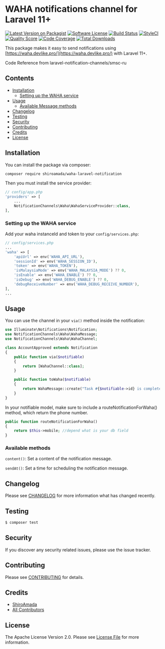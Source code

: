 # WAHA notifications channel for Laravel 11+


[![Latest Version on Packagist](https://img.shields.io/packagist/v/shiroamada/waha-laravel-notification.svg?style=flat-square)](https://packagist.org/packages/shiroamada/waha-laravel-notification)
[![Software License](https://img.shields.io/badge/license-MIT-brightgreen.svg?style=flat-square)](LICENSE.md)
[![Build Status](https://img.shields.io/travis/shiroamada/waha-laravel-notification/master.svg?style=flat-square)](https://travis-ci.org/shiroamada/waha-laravel-notification)
[![StyleCI](https://styleci.io/repos/108503043/shield)](https://styleci.io/repos/108503043)
[![Quality Score](https://img.shields.io/scrutinizer/g/laravel-notification-channels/waha-laravel-notification.svg?style=flat-square)](https://scrutinizer-ci.com/g/laravel-notification-channels/waha-laravel-notification)
[![Code Coverage](https://img.shields.io/scrutinizer/coverage/g/laravel-notification-channels/waha-laravel-notification/master.svg?style=flat-square)](https://scrutinizer-ci.com/g/shiroamada/waha-laravel-notification/?branch=main)
[![Total Downloads](https://img.shields.io/packagist/dt/shiroamada/waha-laravel-notification.svg?style=flat-square)](https://packagist.org/packages/shiroamada/waha-laravel-notification)

This package makes it easy to send notifications using [https://waha.devlike.pro/](https://waha.devlike.pro/) with Laravel 11+.

Code Reference from laravel-notification-channels/smsc-ru

## Contents

- [Installation](#installation)
    - [Setting up the WAHA service](#setting-up-the-waha-service)
- [Usage](#usage)
    - [Available Message methods](#available-message-methods)
- [Changelog](#changelog)
- [Testing](#testing)
- [Security](#security)
- [Contributing](#contributing)
- [Credits](#credits)
- [License](#license)


## Installation

You can install the package via composer:

```bash
composer require shiroamada/waha-laravel-notification
```

Then you must install the service provider:
```php
// config/app.php
'providers' => [
    ...
    NotificationChannels\Waha\WahaServiceProvider::class,
],
```

### Setting up the WAHA service

Add your waha instanceId and token to your `config/services.php`:

```php
// config/services.php
...
'waha' => [
    'apiUrl' => env('WAHA_API_URL'),
    'sessionId' => env('WAHA_SESSION_ID'),
    'token' => env('WAHA_TOKEN'),
    'isMalaysiaMode' => env('WAHA_MALAYSIA_MODE') ?? 0,
    'isEnable' => env('WAHA_ENABLE') ?? 0,
    'isDebug' => env('WAHA_DEBUG_ENABLE') ?? 0,
    'debugReceiveNumber' => env('WAHA_DEBUG_RECEIVE_NUMBER'),
],
...
```

## Usage

You can use the channel in your `via()` method inside the notification:

```php
use Illuminate\Notifications\Notification;
use NotificationChannels\Waha\WahaMessage;
use NotificationChannels\Waha\WahaChannel;

class AccountApproved extends Notification
{
    public function via($notifiable)
    {
        return [WahaChannel::class];
    }

    public function toWaha($notifiable)
    {
        return WahaMessage::create("Task #{$notifiable->id} is complete!");
    }
}
```

In your notifiable model, make sure to include a routeNotificationForWaha() method, which return the phone number.

```php
public function routeNotificationForWaha()
{
    return $this->mobile; //depend what is your db field
}
```

### Available methods

`content()`: Set a content of the notification message.

`sendAt()`: Set a time for scheduling the notification message.

## Changelog

Please see [CHANGELOG](CHANGELOG.md) for more information what has changed recently.

## Testing

``` bash
$ composer test
```

## Security

If you discover any security related issues, please use the issue tracker.

## Contributing

Please see [CONTRIBUTING](CONTRIBUTING.md) for details.

## Credits

- [ShiroAmada](https://github.com/shiroamada)
- [All Contributors](../../contributors)

## License

The  Apache License Version 2.0. Please see [License File](LICENSE.md) for more information.
